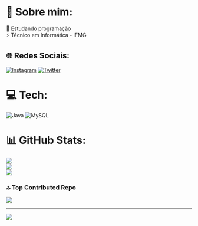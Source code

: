 # 💫 Sobre mim:
🌱 Estudando programação<br>⚡ Técnico em Informática - IFMG


## 🌐 Redes Sociais:
[![Instagram](https://img.shields.io/badge/Instagram-%23E4405F.svg?logo=Instagram&logoColor=white)](https://instagram.com/juliadias.exe) [![Twitter](https://img.shields.io/badge/Twitter-%231DA1F2.svg?logo=Twitter&logoColor=white)](https://twitter.com/namediasjulia) 

# 💻 Tech:
![Java](https://img.shields.io/badge/java-%23ED8B00.svg?style=for-the-badge&logo=openjdk&logoColor=white) ![MySQL](https://img.shields.io/badge/mysql-%2300000f.svg?style=for-the-badge&logo=mysql&logoColor=white)
# 📊 GitHub Stats:
![](https://github-readme-stats.vercel.app/api?username=juliadiasn&theme=dark&hide_border=false&include_all_commits=false&count_private=false)<br/>
![](https://github-readme-streak-stats.herokuapp.com/?user=juliadiasn&theme=dark&hide_border=false)<br/>
![](https://github-readme-stats.vercel.app/api/top-langs/?username=juliadiasn&theme=dark&hide_border=false&include_all_commits=false&count_private=false&layout=compact)

### 🔝 Top Contributed Repo
![](https://github-contributor-stats.vercel.app/api?username=juliadiasn&limit=5&theme=dark&combine_all_yearly_contributions=true)

---
[![](https://visitcount.itsvg.in/api?id=juliadiasn&icon=0&color=3)](https://visitcount.itsvg.in)

<!-- Proudly created with GPRM ( https://gprm.itsvg.in ) -->
